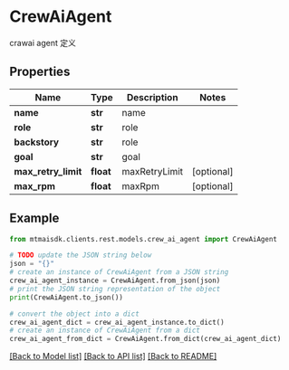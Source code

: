 # CrewAiAgent

crawai agent 定义

## Properties

Name | Type | Description | Notes
------------ | ------------- | ------------- | -------------
**name** | **str** | name | 
**role** | **str** | role | 
**backstory** | **str** | role | 
**goal** | **str** | goal | 
**max_retry_limit** | **float** | maxRetryLimit | [optional] 
**max_rpm** | **float** | maxRpm | [optional] 

## Example

```python
from mtmaisdk.clients.rest.models.crew_ai_agent import CrewAiAgent

# TODO update the JSON string below
json = "{}"
# create an instance of CrewAiAgent from a JSON string
crew_ai_agent_instance = CrewAiAgent.from_json(json)
# print the JSON string representation of the object
print(CrewAiAgent.to_json())

# convert the object into a dict
crew_ai_agent_dict = crew_ai_agent_instance.to_dict()
# create an instance of CrewAiAgent from a dict
crew_ai_agent_from_dict = CrewAiAgent.from_dict(crew_ai_agent_dict)
```
[[Back to Model list]](../README.md#documentation-for-models) [[Back to API list]](../README.md#documentation-for-api-endpoints) [[Back to README]](../README.md)



